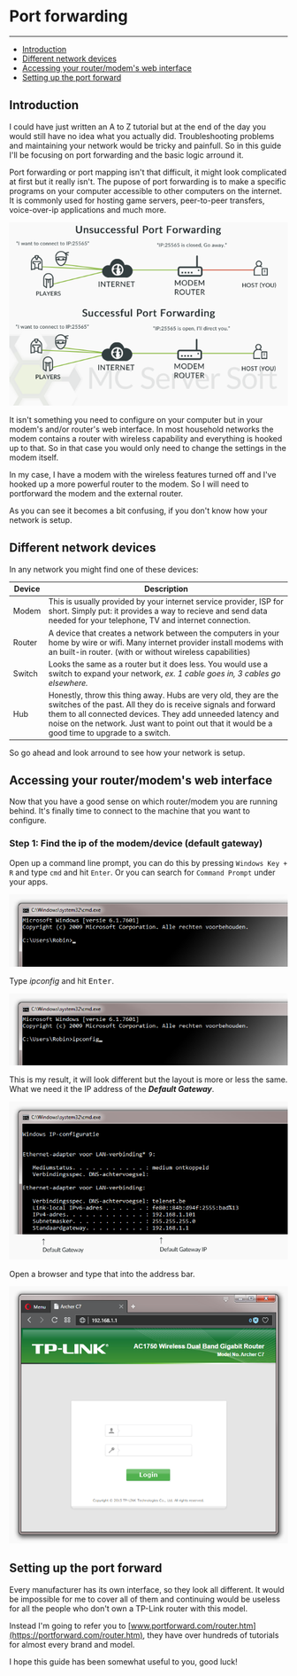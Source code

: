 # Port forwarding

---

*   [Introduction](#introduction)
*   [Different network devices](#different-network-devices)
*   [Accessing your router/modem's web interface](#accessing-your-router-modem-web-interface)
*   [Setting up the port forward](#setting-up-the-port-forward)

<a name="introduction"></a>
## Introduction

I could have just written an A to Z tutorial but at the end of the day you would still have no idea what you actually did. Troubleshooting problems and maintaining your network would be tricky and painfull. So in this guide I'll be focusing on port forwarding and the basic logic arround it.

Port forwarding or port mapping isn't that difficult, it might look complicated at first but it really isn't. The pupose of port forwarding is to make a specific programs on your computer accessible to other computers on the internet. It is commonly used for hosting game servers, peer-to-peer transfers, voice-over-ip applications and much more.

![Overview of two networks. In the first one, port forwarding isn't setup correctly and fails, in the seconds everything works great](assets/screenshots/portforward_overview.png)

It isn't something you need to configure on your computer but in your modem's and/or router's web interface. In most household networks the modem contains a router with wireless capability and everything is hooked up to that. So in that case you would only need to change the settings in the modem itself.

In my case, I have a modem with the wireless features turned off and I've hooked up a more powerful router to the modem. So I will need to portforward the modem and the external router.

As you can see it becomes a bit confusing, if you don't know how your network is setup.

<a name="different-network-devices"></a>
## Different network devices

In any network you might find one of these devices:

Device | Description
--- | ---
Modem | This is usually provided by your internet service provider, ISP for short. Simply put: it provides a way to recieve and send data needed for your telephone, TV and internet connection.
Router | A device that creates a network between the computers in your home by wire or wifi. Many internet provider install modems with an built-in router. (with or without wireless capabilities)
Switch | Looks the same as a router but it does less. You would use a switch to expand your network, *ex. 1 cable goes in, 3 cables go elsewhere.*
Hub | Honestly, throw this thing away. Hubs are very old, they are the switches of the past. All they do is receive signals and forward them to all connected devices. They add unneeded latency and noise on the network. Just want to point out that it would be a good time to upgrade to a switch.

So go ahead and look arround to see how your network is setup.

<a name="accessing-your-router-modem-web-interface"></a>
## Accessing your router/modem's web interface

Now that you have a good sense on which router/modem you are running behind. It's finally time to connect to the machine that you want to configure.

### Step 1: Find the ip of the modem/device (default gateway)

Open up a command line prompt, you can do this by pressing `Windows Key + R` and type `cmd` and hit `Enter`. Or you can search for `Command Prompt` under your apps.

![Partial screenshot of a cmd window](assets/screenshots/portforward_cmd.png)

Type <var>ipconfig</var> and hit <kbd>Enter</kbd>.

![Partial screenshot of a cmd window](assets/screenshots/portforward_cmd_ipconfig.png)

This is my result, it will look different but the layout is more or less the same. What we need it the IP address of the ***Default Gateway***.

![Partial screenshot of a cmd window](assets/screenshots/portforward_cmd_result.png)

Open a browser and type that into the address bar.

![Screenshot of the browser Opera with a login screen of the router](assets/screenshots/portforward_browser.png)

<a name="setting-up-the-port-forward"></a>
## Setting up the port forward

Every manufacturer has its own interface, so they look all different. It would be impossible for me to cover all of them and continuing would be useless for all the people who don't own a TP-Link router with this model.

Instead I'm going to refer you to [www.portforward.com/router.htm](https://portforward.com/router.htm), they have over hundreds of tutorials for almost every brand and model.

I hope this guide has been somewhat useful to you, good luck!
